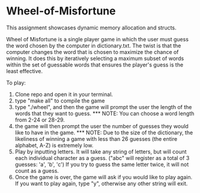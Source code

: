 # Wheel-of-Misfortune

This assignment showcases dynamic memory allocation and structs.

Wheel of Misfortune is a single player game in which the user must guess the word chosen by the computer in dictionary.txt. The twist is that the computer changes the word that is chosen to maximize the chance of winning. It does this by iteratively selecting a maximum subset of words within the set of guessable words that ensures the player's guess is the least effective.

To play:

1. Clone repo and open it in your terminal.
2. type "make all" to compile the game
3. type "./wheel", and then the game will prompt the user the length of the words that they want to guess. 
*** NOTE: You can choose a word length from 2-24 or 28-29.
4. the game will then prompt the user the number of guesses they would like to have in the game. 
*** NOTE: Due to the size of the dictionary, the likeliness of winning a game with less than 26 guesses (the entire alphabet, A-Z) is extremely low.
5. Play by inputting letters. It will take any string of letters, but will count each individual character as a guess. ("abc" will register as a total of 3 guesses: 'a', 'b', 'c') If you try to guess the same letter twice, it will not count as a guess.
6. Once the game is over, the game will ask if you would like to play again. If you want to play again, type "y", otherwise any other string will exit.
